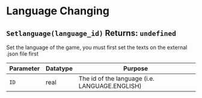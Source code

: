 # Language Changing

## `Setlanguage(language_id)` Returns: `undefined`
Set the language of the game, you must first set the texts on the external .json file first

| Parameter | Datatype  | Purpose |
|-----------|-----------|---------|
|`ID` |real |The id of the language (i.e. LANGUAGE.ENGLISH) |






